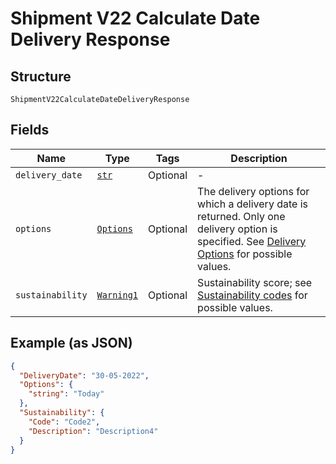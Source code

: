 
# Shipment V22 Calculate Date Delivery Response

## Structure

`ShipmentV22CalculateDateDeliveryResponse`

## Fields

| Name | Type | Tags | Description |
|  --- | --- | --- | --- |
| `delivery_date` | [`str`](../../doc/models/string-enum.md) | Optional | - |
| `options` | [`Options`](../../doc/models/options.md) | Optional | The delivery options for which a delivery date is returned. Only one delivery option is specified. See [Delivery Options](https://developer.postnl.nl/docs/#/http/reference-data/reference-codes/delivery-options) for possible values. |
| `sustainability` | [`Warning1`](../../doc/models/warning-1.md) | Optional | Sustainability score; see [Sustainability codes](https://developer.postnl.nl/docs/#/http/reference-data/reference-codes/delivery-options) for possible values. |

## Example (as JSON)

```json
{
  "DeliveryDate": "30-05-2022",
  "Options": {
    "string": "Today"
  },
  "Sustainability": {
    "Code": "Code2",
    "Description": "Description4"
  }
}
```

